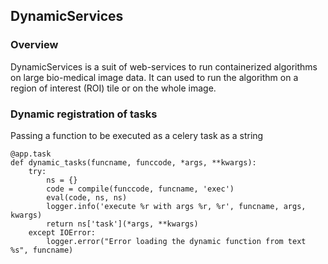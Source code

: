 ## DynamicServices

### Overview
DynamicServices is a suit of web-services to run containerized algorithms on large bio-medical image data. It can used to run the algorithm on a region of interest (ROI) tile or on the whole image.  


### Dynamic registration of tasks

Passing a function to be executed as a celery task as a string

```
@app.task
def dynamic_tasks(funcname, funccode, *args, **kwargs):
    try:
        ns = {}
        code = compile(funccode, funcname, 'exec')
        eval(code, ns, ns)
        logger.info('execute %r with args %r, %r', funcname, args, kwargs)
        return ns['task'](*args, **kwargs)
    except IOError:
        logger.error("Error loading the dynamic function from text %s", funcname)

```
